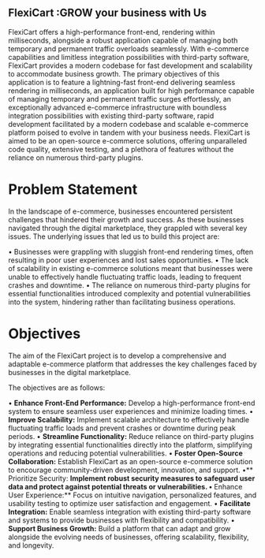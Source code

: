 ## FlexiCart :GROW your business with Us

FlexiCart offers a high-performance front-end, rendering within milliseconds, alongside a robust application capable of managing both temporary and permanent traffic overloads seamlessly. With e-commerce capabilities and limitless integration possibilities with third-party software, FlexiCart provides a modern codebase for fast development and scalability to accommodate business growth. The primary objectives of this application is to feature a lightning-fast front-end delivering seamless rendering in milliseconds, an application built for high performance capable of managing temporary and permanent traffic surges effortlessly, an exceptionally advanced e-commerce infrastructure with boundless integration possibilities with existing third-party software, rapid development facilitated by a modern codebase and scalable e-commerce platform poised to evolve in tandem with your business needs. FlexiCart is aimed to be an open-source e-commerce solutions, offering unparalleled code quality, extensive testing, and a plethora of features without the reliance on numerous third-party plugins.

# Problem Statement

In the landscape of e-commerce, businesses encountered persistent challenges that hindered their growth and success. As these businesses navigated through the digital marketplace, they grappled with several key issues. The underlying issues that led us to build this project are: 

•	Businesses were grappling with sluggish front-end rendering times, often resulting in poor user experiences and lost sales opportunities. 
•	The lack of scalability in existing e-commerce solutions meant that businesses were unable to effectively handle fluctuating traffic loads, leading to frequent crashes and downtime. 
•	The reliance on numerous third-party plugins for essential functionalities introduced complexity and potential vulnerabilities into the system, hindering rather than facilitating business operations.  

# Objectives 

The aim of the FlexiCart project is to develop a comprehensive and adaptable e-commerce platform that addresses the key challenges faced by businesses in the digital marketplace. 

The objectives are as follows: 

•	**Enhance Front-End Performance:** Develop a high-performance front-end system to ensure seamless user experiences and minimize loading times.
•	**Improve Scalability:** Implement scalable architecture to effectively handle fluctuating traffic loads and prevent crashes or downtime during peak periods.
•	**Streamline Functionality:** Reduce reliance on third-party plugins by integrating essential functionalities directly into the platform, simplifying operations and reducing potential vulnerabilities.
•	**Foster Open-Source Collaboration:** Establish FlexiCart as an open-source e-commerce solution to encourage community-driven development, innovation, and support.
•**	Prioritize Security: **Implement robust security measures to safeguard user data and protect against potential threats or vulnerabilities.
•**	Enhance User Experience:** Focus on intuitive navigation, personalized features, and usability testing to optimize user satisfaction and engagement.
•	**Facilitate Integration:** Enable seamless integration with existing third-party software and systems to provide businesses with flexibility and compatibility.
•	**Support Business Growth:** Build a platform that can adapt and grow alongside the evolving needs of businesses, offering scalability, flexibility, and longevity.


